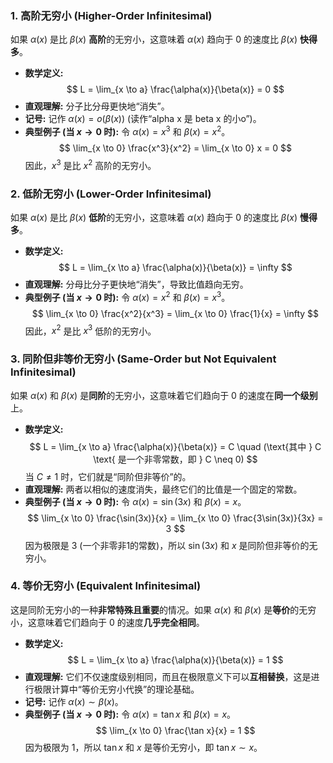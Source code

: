 ### 1. 高阶无穷小 (Higher-Order Infinitesimal)

如果 $\alpha(x)$ 是比 $\beta(x)$ **高阶**的无穷小，这意味着 $\alpha(x)$ 趋向于 0 的速度比 $\beta(x)$ **快得多**。

*   **数学定义:**  $$ L = \lim_{x \to a} \frac{\alpha(x)}{\beta(x)} = 0 $$
*   **直观理解:**
    分子比分母更快地“消失”。
*   **记号:**
    记作 $\alpha(x) = o(\beta(x))$ (读作“alpha x 是 beta x 的小o”)。
*   **典型例子 (当 $x \to 0$ 时):**
    令 $\alpha(x) = x^3$ 和 $\beta(x) = x^2$。
    $$ \lim_{x \to 0} \frac{x^3}{x^2} = \lim_{x \to 0} x = 0 $$
    因此，$x^3$ 是比 $x^2$ 高阶的无穷小。
### 2. 低阶无穷小 (Lower-Order Infinitesimal)

如果 $\alpha(x)$ 是比 $\beta(x)$ **低阶**的无穷小，这意味着 $\alpha(x)$ 趋向于 0 的速度比 $\beta(x)$ **慢得多**。
*   **数学定义:**
    $$ L = \lim_{x \to a} \frac{\alpha(x)}{\beta(x)} = \infty $$
*   **直观理解:**
    分母比分子更快地“消失”，导致比值趋向无穷。
*   **典型例子 (当 $x \to 0$ 时):**
    令 $\alpha(x) = x^2$ 和 $\beta(x) = x^3$。$$ \lim_{x \to 0} \frac{x^2}{x^3} = \lim_{x \to 0} \frac{1}{x} = \infty $$
    因此，$x^2$ 是比 $x^3$ 低阶的无穷小。
### 3. 同阶但非等价无穷小 (Same-Order but Not Equivalent Infinitesimal)

如果 $\alpha(x)$ 和 $\beta(x)$ 是**同阶**的无穷小，这意味着它们趋向于 0 的速度在**同一个级别**上。

*   **数学定义:**
    $$ L = \lim_{x \to a} \frac{\alpha(x)}{\beta(x)} = C \quad (\text{其中 } C \text{ 是一个非零常数，即 } C \neq 0) $$
    当 $C \neq 1$ 时，它们就是“同阶但非等价”的。
*   **直观理解:**
    两者以相似的速度消失，最终它们的比值是一个固定的常数。
*   **典型例子 (当 $x \to 0$ 时):**
    令 $\alpha(x) = \sin(3x)$ 和 $\beta(x) = x$。
    $$ \lim_{x \to 0} \frac{\sin(3x)}{x} = \lim_{x \to 0} \frac{3\sin(3x)}{3x} = 3 $$
    因为极限是 3 (一个非零非1的常数)，所以 $\sin(3x)$ 和 $x$ 是同阶但非等价的无穷小。
### 4. 等价无穷小 (Equivalent Infinitesimal)

这是同阶无穷小的一种**非常特殊且重要**的情况。如果 $\alpha(x)$ 和 $\beta(x)$ 是**等价**的无穷小，这意味着它们趋向于 0 的速度**几乎完全相同**。

*   **数学定义:**
    $$ L = \lim_{x \to a} \frac{\alpha(x)}{\beta(x)} = 1 $$
*   **直观理解:**
    它们不仅速度级别相同，而且在极限意义下可以**互相替换**，这是进行极限计算中“等价无穷小代换”的理论基础。
*   **记号:**
    记作 $\alpha(x) \sim \beta(x)$。
*   **典型例子 (当 $x \to 0$ 时):**
    令 $\alpha(x) = \tan x$ 和 $\beta(x) = x$。
    $$ \lim_{x \to 0} \frac{\tan x}{x} = 1 $$
    因为极限为 1，所以 $\tan x$ 和 $x$ 是等价无穷小，即 $\tan x \sim x$。